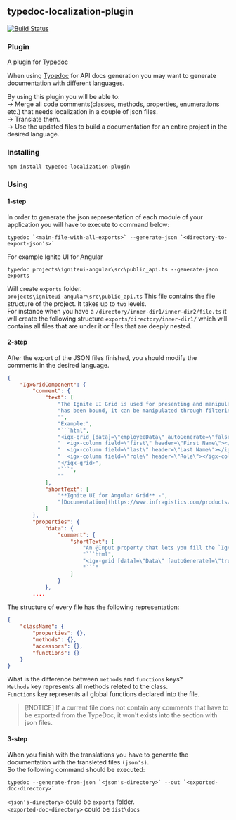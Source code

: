## typedoc-localization-plugin
[![Build Status](https://travis-ci.org/IgniteUI/typedoc-localization-plugin.svg?branch=master)](https://travis-ci.org/IgniteUI/typedoc-localization-plugin)
### Plugin

A plugin for [Typedoc](http://typedoc.org)

When using [Typedoc](http://typedoc.org) for API docs generation you may want to generate documentation with different languages.

By using this plugin you will be able to:
    <br />
 -> Merge all code comments(classes, methods, properties, enumerations etc.) that needs localization in a couple of json files.
    <br />
 -> Translate them.
    <br />
 -> Use the updated files to build a documentation for an entire project in the desired language.

### Installing

```
npm install typedoc-localization-plugin
```

### Using

#### 1-step
In order to generate the json representation of each module of your application you will have to execute to command below: 
```
typedoc `<main-file-with-all-exports>` --generate-json `<directory-to-export-json's>`
```

For example Ignite UI for Angular

```
typedoc projects\igniteui-angular\src\public_api.ts --generate-json exports
```

Will create `exports` folder.
<br />
`projects\igniteui-angular\src\public_api.ts` This file contains the file structure of the project. It takes up to `two` levels.
<br />
For instance when you have a `/directory/inner-dir1/inner-dir2/file.ts` it will create the following structure `exports/directory/inner-dir1/` which will contains all files that are under it or files that are deeply nested.


#### 2-step

After the export of the JSON files finished, you should modify the comments in the desired language.

```JSON
{
    "IgxGridComponent": {
        "comment": {
            "text": [
                "The Ignite UI Grid is used for presenting and manipulating tabular data in the simplest way possible.  Once data",
                "has been bound, it can be manipulated through filtering, sorting & editing operations.",
                "",
                "Example:",
                "```html",
                "<igx-grid [data]=\"employeeData\" autoGenerate=\"false\">",
                "  <igx-column field=\"first\" header=\"First Name\"></igx-column>",
                "  <igx-column field=\"last\" header=\"Last Name\"></igx-column>",
                "  <igx-column field=\"role\" header=\"Role\"></igx-column>",
                "</igx-grid>",
                "```",
                ""
            ],
            "shortText": [
                "**Ignite UI for Angular Grid** -",
                "[Documentation](https://www.infragistics.com/products/ignite-ui-angular/angular/components/grid.html)"
            ]
        },
        "properties": {
            "data": {
                "comment": {
                    "shortText": [
                        "An @Input property that lets you fill the `IgxGridComponent` with an array of data.",
                        "```html",
                        "<igx-grid [data]=\"Data\" [autoGenerate]=\"true\"></igx-grid>",
                        "```"
                    ]
                }
            },
        ....
```

The structure of every file has the following representation:
```JSON
{
    "className": {
        "properties": {},
        "methods": {},
        "accessors": {},
        "functions": {}
    }
}
```
What is the difference between `methods` and `functions` keys? 
<br />
`Methods` key represents all methods releted to the class. 
<br />
`Functions` key represents all global functions declared into the file.

> [!NOTICE]
> If a current file does not contain any comments that have to be exported from the TypeDoc, it won't exists into the section with json files.

#### 3-step

When you finish with the translations you have to generate the documentation with the transleted files `(json's)`.
<br />
So the following command should be executed:
```
typedoc --generate-from-json `<json's-directory>` --out `<exported-doc-directory>`
```

`<json's-directory>` could be `exports` folder.
<br />
`<exported-doc-directory>` could be `dist\docs`
